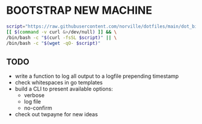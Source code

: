 # BOOTSTRAP NEW MACHINE

```bash
script="https://raw.githubusercontent.com/norville/dotfiles/main/dot_bin/bootstrap.sh"; \
[[ $(command -v curl &>/dev/null) ]] && \
/bin/bash -c "$(curl -fsSL $script)" || \
/bin/bash -c "$(wget -qO- $script)"
```

## TODO

- write a function to log all output to a logfile prepending timestamp
- check whitespaces in go templates
- build a CLI to present available options:
  - verbose
  - log file
  - no-confirm
- check out twpayne for new ideas
